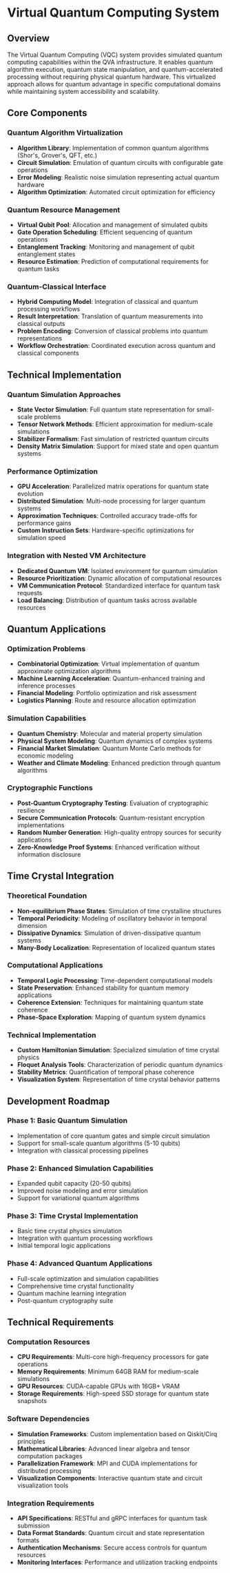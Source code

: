 # Virtual Quantum Computing System

## Overview
The Virtual Quantum Computing (VQC) system provides simulated quantum computing capabilities within the QVA infrastructure. It enables quantum algorithm execution, quantum state manipulation, and quantum-accelerated processing without requiring physical quantum hardware. This virtualized approach allows for quantum advantage in specific computational domains while maintaining system accessibility and scalability.

## Core Components

### Quantum Algorithm Virtualization
- **Algorithm Library**: Implementation of common quantum algorithms (Shor's, Grover's, QFT, etc.)
- **Circuit Simulation**: Emulation of quantum circuits with configurable gate operations
- **Error Modeling**: Realistic noise simulation representing actual quantum hardware
- **Algorithm Optimization**: Automated circuit optimization for efficiency

### Quantum Resource Management
- **Virtual Qubit Pool**: Allocation and management of simulated qubits
- **Gate Operation Scheduling**: Efficient sequencing of quantum operations
- **Entanglement Tracking**: Monitoring and management of qubit entanglement states
- **Resource Estimation**: Prediction of computational requirements for quantum tasks

### Quantum-Classical Interface
- **Hybrid Computing Model**: Integration of classical and quantum processing workflows
- **Result Interpretation**: Translation of quantum measurements into classical outputs
- **Problem Encoding**: Conversion of classical problems into quantum representations
- **Workflow Orchestration**: Coordinated execution across quantum and classical components

## Technical Implementation

### Quantum Simulation Approaches
- **State Vector Simulation**: Full quantum state representation for small-scale problems
- **Tensor Network Methods**: Efficient approximation for medium-scale simulations
- **Stabilizer Formalism**: Fast simulation of restricted quantum circuits
- **Density Matrix Simulation**: Support for mixed state and open quantum systems

### Performance Optimization
- **GPU Acceleration**: Parallelized matrix operations for quantum state evolution
- **Distributed Simulation**: Multi-node processing for larger quantum systems
- **Approximation Techniques**: Controlled accuracy trade-offs for performance gains
- **Custom Instruction Sets**: Hardware-specific optimizations for simulation speed

### Integration with Nested VM Architecture
- **Dedicated Quantum VM**: Isolated environment for quantum simulation
- **Resource Prioritization**: Dynamic allocation of computational resources
- **VM Communication Protocol**: Standardized interface for quantum task requests
- **Load Balancing**: Distribution of quantum tasks across available resources

## Quantum Applications

### Optimization Problems
- **Combinatorial Optimization**: Virtual implementation of quantum approximate optimization algorithms
- **Machine Learning Acceleration**: Quantum-enhanced training and inference processes
- **Financial Modeling**: Portfolio optimization and risk assessment
- **Logistics Planning**: Route and resource allocation optimization

### Simulation Capabilities
- **Quantum Chemistry**: Molecular and material property simulation
- **Physical System Modeling**: Quantum dynamics of complex systems
- **Financial Market Simulation**: Quantum Monte Carlo methods for economic modeling
- **Weather and Climate Modeling**: Enhanced prediction through quantum algorithms

### Cryptographic Functions
- **Post-Quantum Cryptography Testing**: Evaluation of cryptographic resilience
- **Secure Communication Protocols**: Quantum-resistant encryption implementations
- **Random Number Generation**: High-quality entropy sources for security applications
- **Zero-Knowledge Proof Systems**: Enhanced verification without information disclosure

## Time Crystal Integration

### Theoretical Foundation
- **Non-equilibrium Phase States**: Simulation of time crystalline structures
- **Temporal Periodicity**: Modeling of oscillatory behavior in temporal dimension
- **Dissipative Dynamics**: Simulation of driven-dissipative quantum systems
- **Many-Body Localization**: Representation of localized quantum states

### Computational Applications
- **Temporal Logic Processing**: Time-dependent computational models
- **State Preservation**: Enhanced stability for quantum memory applications
- **Coherence Extension**: Techniques for maintaining quantum state coherence
- **Phase-Space Exploration**: Mapping of quantum system dynamics

### Technical Implementation
- **Custom Hamiltonian Simulation**: Specialized simulation of time crystal physics
- **Floquet Analysis Tools**: Characterization of periodic quantum dynamics
- **Stability Metrics**: Quantification of temporal phase coherence
- **Visualization System**: Representation of time crystal behavior patterns

## Development Roadmap

### Phase 1: Basic Quantum Simulation
- Implementation of core quantum gates and simple circuit simulation
- Support for small-scale quantum algorithms (5-10 qubits)
- Integration with classical processing pipelines

### Phase 2: Enhanced Simulation Capabilities
- Expanded qubit capacity (20-50 qubits)
- Improved noise modeling and error simulation
- Support for variational quantum algorithms

### Phase 3: Time Crystal Implementation
- Basic time crystal physics simulation
- Integration with quantum processing workflows
- Initial temporal logic applications

### Phase 4: Advanced Quantum Applications
- Full-scale optimization and simulation capabilities
- Comprehensive time crystal functionality
- Quantum machine learning integration
- Post-quantum cryptography suite

## Technical Requirements

### Computation Resources
- **CPU Requirements**: Multi-core high-frequency processors for gate operations
- **Memory Requirements**: Minimum 64GB RAM for medium-scale simulations
- **GPU Resources**: CUDA-capable GPUs with 16GB+ VRAM
- **Storage Requirements**: High-speed SSD storage for quantum state snapshots

### Software Dependencies
- **Simulation Frameworks**: Custom implementation based on Qiskit/Cirq principles
- **Mathematical Libraries**: Advanced linear algebra and tensor computation packages
- **Parallelization Framework**: MPI and CUDA implementations for distributed processing
- **Visualization Components**: Interactive quantum state and circuit visualization tools

### Integration Requirements
- **API Specifications**: RESTful and gRPC interfaces for quantum task submission
- **Data Format Standards**: Quantum circuit and state representation formats
- **Authentication Mechanisms**: Secure access controls for quantum resources
- **Monitoring Interfaces**: Performance and utilization tracking endpoints
